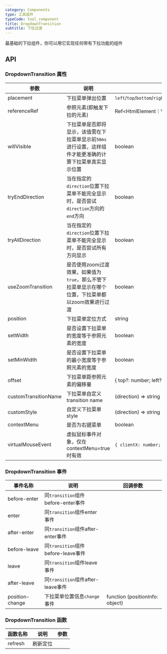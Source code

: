 ```yaml
---
category: Components
type: 工具组件
typeCode: tool_component
title: DropdownTransition
subtitle: 下拉过渡
---
```


最基础的下拉组件，你可以用它实现任何带有下拉功能的组件

## API

### DropdownTransition 属性

| 参数                   | 说明                                                      | 类型                                                                                                                            | 默认值      |
|----------------------|---------------------------------------------------------|-------------------------------------------------------------------------------------------------------------------------------|----------|
| placement            | 下拉菜单弹出位置                                                | `left`/`top`/`bottom`/`right`/`leftCenter`/`leftEnd`/`topCenter`/`topEnd`/`bottomCenter`/`bottomEnd`/`rightCenter`/`rightEnd` | bottom   |
| referenceRef         | 参照元素(即触发下拉的元素)                                          | Ref<HtmlElement｜VueComponent  >                                                                                               |          |
| willVisible          | 下拉菜单是否即将显示，该值需在下拉菜单显示前`50ms`进行设置，这样组件才能更准确的计算下拉菜单真实显示位置 | boolean                                                                                                                       | false    |
| tryEndDirection      | 当在指定的`direction`位置下拉菜单不能完全显示时，是否尝试`direction`方向的`end`方向 | boolean                                                                                                                       | true     |
| tryAllDirection      | 当在指定的`direction`位置下拉菜单不能完全显示时，是否尝试所有方向显示                | boolean                                                                                                                       | true     |
| useZoomTransition    | 是否使用zoom过渡效果，如果值为`true`，那么不管下拉菜单显示在哪个位置，下拉菜单都以zoom效果进行过渡 | boolean                                                                                                                       | false    |
| position             | 下拉菜单定位方式                                                | string                                                                                                                        | absolute |
| setWidth             | 是否设置下拉菜单的宽度等于参照元素的宽度                                    | boolean                                                                                                                       | false    |
| setMinWidth          | 是否设置下拉菜单的最小宽度等于参照元素的宽度                                  | boolean                                                                                                                       | false    |
| offset               | 下拉菜单距参照元素的偏移量                                           | { top?: number; left?: number; }                                                                                              | false    |
| customTransitionName | 下拉菜单自定义transition name                                  | (direction) => string                                                                                                         |      |
| customStyle          | 自定义下拉菜单style                                            | (direction) => string                                                                                                         |      |
| contextMenu          | 是否为右键菜单                                                        | boolean                                                                                                                       | false    |
| virtualMouseEvent          | 虚拟鼠标事件对象，仅在 contextMenu=true 时有效                                                         | `{ clientX: number; clientY: number; contextElement?: HTMLElement; // 上下文元素 }`                                                |          |


### DropdownTransition 事件

| 事件名称            | 说明                            | 回调参数                            |
|-----------------|-------------------------------|---------------------------------|
| before-enter    | 同`transition`组件before-enter事件 |                                 |
| enter           | 同`transition`组件enter事件        |                                 |
| after-enter     | 同`transition`组件after-enter事件  |                                 |
| before-leave    | 同`transition`组件before-leave事件 |                                 |
| leave           | 同`transition`组件leave事件        |                                 |
| after-leave     | 同`transition`组件after-leave事件  |                                 |
| position-change | 下拉菜单位置信息`change`事件            | function (positionInfo: object) |


### DropdownTransition 函数

| 函数名称 | 说明     | 参数                    |
|------|--------|----------------------------|
| refresh | 刷新定位   |                              |
